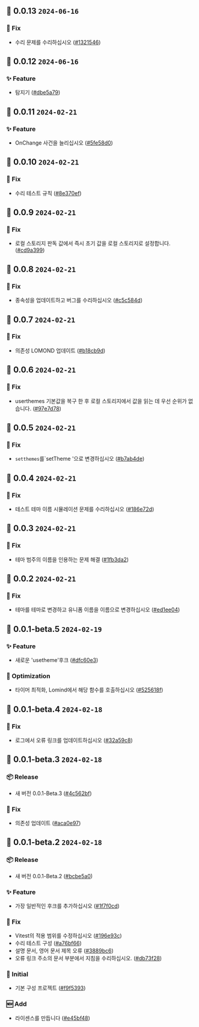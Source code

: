 ## 🎉 0.0.13 `2024-06-16`
### 🐛 Fix
- 수리 문제를 수리하십시오 ([#1321546](https://github.com/kwooshung/Lomind-React/commit/13215461f6dff438fbd75ee36c9a62a336ee0a20))

## 🎉 0.0.12 `2024-06-16`
### ✨ Feature
- 탐지기 ([#dbe5a79](https://github.com/kwooshung/Lomind-React/commit/dbe5a79a7e5acfb8d3ff07f4298a1d2be0971db4))

## 🎉 0.0.11 `2024-02-21`
### ✨ Feature
- OnChange 사건을 늘리십시오 ([#5fe58d0](https://github.com/kwooshung/Lomind-React/commit/5fe58d09509fd10245672051d4eaff1e74e33ab0))

## 🎉 0.0.10 `2024-02-21`
### 🐛 Fix
- 수리 테스트 규칙 ([#8e370ef](https://github.com/kwooshung/Lomind-React/commit/8e370ef9af101c4601943789ad23ff184fe2de28))

## 🎉 0.0.9 `2024-02-21`
### 🐛 Fix
- 로컬 스토리지 판독 값에서 즉시 초기 값을 로컬 스토리지로 설정합니다. ([#cd9a399](https://github.com/kwooshung/Lomind-React/commit/cd9a399125aa9bc8e7d7b7430eee892a48162d08))

## 🎉 0.0.8 `2024-02-21`
### 🐛 Fix
- 종속성을 업데이트하고 버그를 수리하십시오 ([#c5c584d](https://github.com/kwooshung/Lomind-React/commit/c5c584d125d4a25c1ad30da118721e7a416c7931))

## 🎉 0.0.7 `2024-02-21`
### 🐛 Fix
- 의존성 LOMOND 업데이트 ([#b18cb9d](https://github.com/kwooshung/Lomind-React/commit/b18cb9d5ecb2bc9acf895887c93e4ecde366c9de))

## 🎉 0.0.6 `2024-02-21`
### 🐛 Fix
- userthemes 기본값을 복구 한 후 로컬 스토리지에서 값을 읽는 데 우선 순위가 없습니다. ([#97e7d78](https://github.com/kwooshung/Lomind-React/commit/97e7d78c8f3a914bcd6191675746821bb8c5ec50))

## 🎉 0.0.5 `2024-02-21`
### 🐛 Fix
- `setthemes`를`setTheme '으로 변경하십시오 ([#b7ab4de](https://github.com/kwooshung/Lomind-React/commit/b7ab4dead645bece44a7db7858aff009b64d87c4))

## 🎉 0.0.4 `2024-02-21`
### 🐛 Fix
- 테스트 테마 이름 시뮬레이션 문제를 수리하십시오 ([#186e72d](https://github.com/kwooshung/Lomind-React/commit/186e72d1ab46fc48554ec7648729514343b0e221))

## 🎉 0.0.3 `2024-02-21`
### 🐛 Fix
- 테마 범주의 이름을 인용하는 문제 해결 ([#1fb3da2](https://github.com/kwooshung/Lomind-React/commit/1fb3da2597120755bebaa88da221f6eee1ae1e70))

## 🎉 0.0.2 `2024-02-21`
### 🐛 Fix
- 테마를 테마로 변경하고 유니폼 이름을 이름으로 변경하십시오 ([#ed1ee04](https://github.com/kwooshung/Lomind-React/commit/ed1ee0423ed69a61441fcac6da06758efcb06b58))

## 🎉 0.0.1-beta.5 `2024-02-19`
### ✨ Feature
- 새로운 'usetheme'후크 ([#dfc60e3](https://github.com/kwooshung/Lomind-React/commit/dfc60e30ec40a94e2c59b6567a50130463d58994))
### 💩 Optimization
- 타이머 최적화, Lomind에서 해당 함수를 호출하십시오 ([#525618f](https://github.com/kwooshung/Lomind-React/commit/525618f46b873a2cd908cda34cce9274ba1c0e73))

## 🎉 0.0.1-beta.4 `2024-02-18`
### 🐛 Fix
- 로그에서 오류 링크를 업데이트하십시오 ([#32a59c8](https://github.com/kwooshung/Lomind-React/commit/32a59c81790c1aca26dea0123e1f7395d045afbe))

## 🎉 0.0.1-beta.3 `2024-02-18`
### 📦 Release
- 새 버전 0.0.1-Beta.3 ([#4c562bf](https://github.com/kwooshung/Lomind-React/commit/4c562bfbacd4735c6a0e1e74f1a97e66b9d3e002))
### 🐛 Fix
- 의존성 업데이트 ([#aca0e97](https://github.com/kwooshung/Lomind-React/commit/aca0e9786fcd23653c8952e1e18bdda25ab98160))

## 🎉 0.0.1-beta.2 `2024-02-18`
### 📦 Release
- 새 버전 0.0.1-Beta.2 ([#bcbe5a0](https://github.com/kwooshung/Lomind-React/commit/bcbe5a0163636c0f53a8b8ba5f04a011dc54ca5b))
### ✨ Feature
- 가장 일반적인 후크를 추가하십시오 ([#1f7f0cd](https://github.com/kwooshung/Lomind-React/commit/1f7f0cd9a0742b3792d2f0aa002caaf33ab0ce08))
### 🐛 Fix
- Vitest의 적용 범위를 수정하십시오 ([#196e93c](https://github.com/kwooshung/Lomind-React/commit/196e93c14bef8d02bc181e1bbe5c11e4f35b1990))
- 수리 테스트 구성 ([#a76bf66](https://github.com/kwooshung/Lomind-React/commit/a76bf66364311d9ae8c842fb1aebb98c2ffc3941))
- 설명 문서, 영어 문서 제목 오류 ([#3889bc6](https://github.com/kwooshung/Lomind-React/commit/3889bc62d18ffcb1a8f8223518f1cc9a4fc53e63))
- 오류 링크 주소의 문서 부분에서 지침을 수리하십시오. ([#db73f28](https://github.com/kwooshung/Lomind-React/commit/db73f28eaff68f907cb538798cda3118ab4244ab))
### 🍻 Initial
- 기본 구성 프로젝트 ([#f9f5393](https://github.com/kwooshung/Lomind-React/commit/f9f5393b574ef5b4a67d6c7558c15278013c4a92))
### 🆕 Add
- 라이센스를 만듭니다 ([#e45bf48](https://github.com/kwooshung/Lomind-React/commit/e45bf48d654b74f9f5a7724b545a75508fd44a9c))
